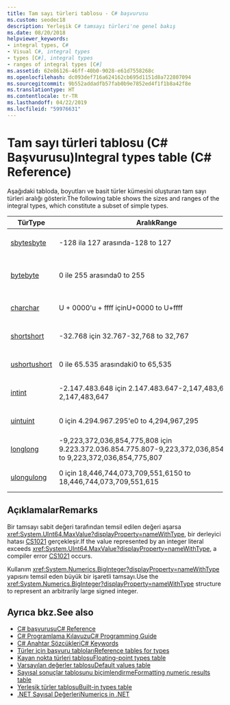 ```yaml
---
title: Tam sayı türleri tablosu - C# başvurusu
ms.custom: seodec18
description: Yerleşik C# tamsayı türleri'ne genel bakış
ms.date: 08/20/2018
helpviewer_keywords:
- integral types, C#
- Visual C#, integral types
- types [C#], integral types
- ranges of integral types [C#]
ms.assetid: 62e86126-46ff-40b0-9028-e61d7558268c
ms.openlocfilehash: dc093def716a624162cb695d1151d8a722807094
ms.sourcegitcommit: 9b552addadfb57fab0b9e7852ed4f1f1b8a42f8e
ms.translationtype: HT
ms.contentlocale: tr-TR
ms.lasthandoff: 04/22/2019
ms.locfileid: "59976631"
---
```

# <a name="integral-types-table-c-reference"></a><span data-ttu-id="cf525-103">Tam sayı türleri tablosu (C# Başvurusu)</span><span class="sxs-lookup"><span data-stu-id="cf525-103">Integral types table (C# Reference)</span></span>

<span data-ttu-id="cf525-104">Aşağıdaki tabloda, boyutları ve basit türler kümesini oluşturan tam sayı türleri aralığı gösterir.</span><span class="sxs-lookup"><span data-stu-id="cf525-104">The following table shows the sizes and ranges of the integral types, which constitute a subset of simple types.</span></span>  
  
|<span data-ttu-id="cf525-105">Tür</span><span class="sxs-lookup"><span data-stu-id="cf525-105">Type</span></span>|<span data-ttu-id="cf525-106">Aralık</span><span class="sxs-lookup"><span data-stu-id="cf525-106">Range</span></span>|<span data-ttu-id="cf525-107">Boyut</span><span class="sxs-lookup"><span data-stu-id="cf525-107">Size</span></span>|  
|----------|-----------|----------|  
|[<span data-ttu-id="cf525-108">sbyte</span><span class="sxs-lookup"><span data-stu-id="cf525-108">sbyte</span></span>](sbyte.md)|<span data-ttu-id="cf525-109">-128 ila 127 arasında</span><span class="sxs-lookup"><span data-stu-id="cf525-109">-128 to 127</span></span>|<span data-ttu-id="cf525-110">İşaretli 8 bit tam sayı</span><span class="sxs-lookup"><span data-stu-id="cf525-110">Signed 8-bit integer</span></span>|  
|[<span data-ttu-id="cf525-111">byte</span><span class="sxs-lookup"><span data-stu-id="cf525-111">byte</span></span>](byte.md)|<span data-ttu-id="cf525-112">0 ile 255 arasında</span><span class="sxs-lookup"><span data-stu-id="cf525-112">0 to 255</span></span>|<span data-ttu-id="cf525-113">İmzalanmamış 8 bit tam sayı</span><span class="sxs-lookup"><span data-stu-id="cf525-113">Unsigned 8-bit integer</span></span>|  
|[<span data-ttu-id="cf525-114">char</span><span class="sxs-lookup"><span data-stu-id="cf525-114">char</span></span>](char.md)|<span data-ttu-id="cf525-115">U + 0000'u + ffff için</span><span class="sxs-lookup"><span data-stu-id="cf525-115">U+0000 to U+ffff</span></span>|<span data-ttu-id="cf525-116">Unicode 16-bit karakteri</span><span class="sxs-lookup"><span data-stu-id="cf525-116">Unicode 16-bit character</span></span>|  
|[<span data-ttu-id="cf525-117">short</span><span class="sxs-lookup"><span data-stu-id="cf525-117">short</span></span>](short.md)|<span data-ttu-id="cf525-118">-32.768 için 32.767</span><span class="sxs-lookup"><span data-stu-id="cf525-118">-32,768 to 32,767</span></span>|<span data-ttu-id="cf525-119">İşaretli 16 bit tam sayı</span><span class="sxs-lookup"><span data-stu-id="cf525-119">Signed 16-bit integer</span></span>|  
|[<span data-ttu-id="cf525-120">ushort</span><span class="sxs-lookup"><span data-stu-id="cf525-120">ushort</span></span>](ushort.md)|<span data-ttu-id="cf525-121">0 ile 65.535 arasındaki</span><span class="sxs-lookup"><span data-stu-id="cf525-121">0 to 65,535</span></span>|<span data-ttu-id="cf525-122">16 bit işaretsiz tamsayı</span><span class="sxs-lookup"><span data-stu-id="cf525-122">Unsigned 16-bit integer</span></span>|  
|[<span data-ttu-id="cf525-123">int</span><span class="sxs-lookup"><span data-stu-id="cf525-123">int</span></span>](int.md)|<span data-ttu-id="cf525-124">-2.147.483.648 için 2.147.483.647</span><span class="sxs-lookup"><span data-stu-id="cf525-124">-2,147,483,648 to 2,147,483,647</span></span>|<span data-ttu-id="cf525-125">İşaretli 32 bit tam sayı</span><span class="sxs-lookup"><span data-stu-id="cf525-125">Signed 32-bit integer</span></span>|  
|[<span data-ttu-id="cf525-126">uint</span><span class="sxs-lookup"><span data-stu-id="cf525-126">uint</span></span>](uint.md)|<span data-ttu-id="cf525-127">0 için 4.294.967.295'e</span><span class="sxs-lookup"><span data-stu-id="cf525-127">0 to 4,294,967,295</span></span>|<span data-ttu-id="cf525-128">32-bit işaretsiz tamsayı</span><span class="sxs-lookup"><span data-stu-id="cf525-128">Unsigned 32-bit integer</span></span>|  
|[<span data-ttu-id="cf525-129">long</span><span class="sxs-lookup"><span data-stu-id="cf525-129">long</span></span>](long.md)|<span data-ttu-id="cf525-130">-9,223,372,036,854,775,808 için 9.223.372.036.854.775.807</span><span class="sxs-lookup"><span data-stu-id="cf525-130">-9,223,372,036,854,775,808 to 9,223,372,036,854,775,807</span></span>|<span data-ttu-id="cf525-131">İşaretli 64 bit tam sayı</span><span class="sxs-lookup"><span data-stu-id="cf525-131">Signed 64-bit integer</span></span>|  
|[<span data-ttu-id="cf525-132">ulong</span><span class="sxs-lookup"><span data-stu-id="cf525-132">ulong</span></span>](ulong.md)|<span data-ttu-id="cf525-133">0 için 18,446,744,073,709,551,615</span><span class="sxs-lookup"><span data-stu-id="cf525-133">0 to 18,446,744,073,709,551,615</span></span>|<span data-ttu-id="cf525-134">64-bit işaretsiz tamsayı</span><span class="sxs-lookup"><span data-stu-id="cf525-134">Unsigned 64-bit integer</span></span>|  

## <a name="remarks"></a><span data-ttu-id="cf525-135">Açıklamalar</span><span class="sxs-lookup"><span data-stu-id="cf525-135">Remarks</span></span>
  
<span data-ttu-id="cf525-136">Bir tamsayı sabit değeri tarafından temsil edilen değeri aşarsa <xref:System.UInt64.MaxValue?displayProperty=nameWithType>, bir derleyici hatası [CS1021](../../misc/cs1021.md) gerçekleşir.</span><span class="sxs-lookup"><span data-stu-id="cf525-136">If the value represented by an integer literal exceeds <xref:System.UInt64.MaxValue?displayProperty=nameWithType>, a compiler error [CS1021](../../misc/cs1021.md) occurs.</span></span>

<span data-ttu-id="cf525-137">Kullanım <xref:System.Numerics.BigInteger?displayProperty=nameWithType> yapısını temsil eden büyük bir işaretli tamsayı.</span><span class="sxs-lookup"><span data-stu-id="cf525-137">Use the <xref:System.Numerics.BigInteger?displayProperty=nameWithType> structure to represent an arbitrarily large signed integer.</span></span>
  
## <a name="see-also"></a><span data-ttu-id="cf525-138">Ayrıca bkz.</span><span class="sxs-lookup"><span data-stu-id="cf525-138">See also</span></span>

- [<span data-ttu-id="cf525-139">C# başvurusu</span><span class="sxs-lookup"><span data-stu-id="cf525-139">C# Reference</span></span>](../index.md)
- [<span data-ttu-id="cf525-140">C# Programlama Kılavuzu</span><span class="sxs-lookup"><span data-stu-id="cf525-140">C# Programming Guide</span></span>](../../programming-guide/index.md)
- [<span data-ttu-id="cf525-141">C# Anahtar Sözcükleri</span><span class="sxs-lookup"><span data-stu-id="cf525-141">C# Keywords</span></span>](index.md)
- [<span data-ttu-id="cf525-142">Türler için başvuru tabloları</span><span class="sxs-lookup"><span data-stu-id="cf525-142">Reference tables for types</span></span>](reference-tables-for-types.md)
- [<span data-ttu-id="cf525-143">Kayan nokta türleri tablosu</span><span class="sxs-lookup"><span data-stu-id="cf525-143">Floating-point types table</span></span>](floating-point-types-table.md)
- [<span data-ttu-id="cf525-144">Varsayılan değerler tablosu</span><span class="sxs-lookup"><span data-stu-id="cf525-144">Default values table</span></span>](default-values-table.md)
- [<span data-ttu-id="cf525-145">Sayısal sonuçlar tablosunu biçimlendirme</span><span class="sxs-lookup"><span data-stu-id="cf525-145">Formatting numeric results table</span></span>](formatting-numeric-results-table.md)
- [<span data-ttu-id="cf525-146">Yerleşik türler tablosu</span><span class="sxs-lookup"><span data-stu-id="cf525-146">Built-in types table</span></span>](built-in-types-table.md)
- [<span data-ttu-id="cf525-147">.NET Sayısal Değerleri</span><span class="sxs-lookup"><span data-stu-id="cf525-147">Numerics in .NET</span></span>](../../../standard/numerics.md)

